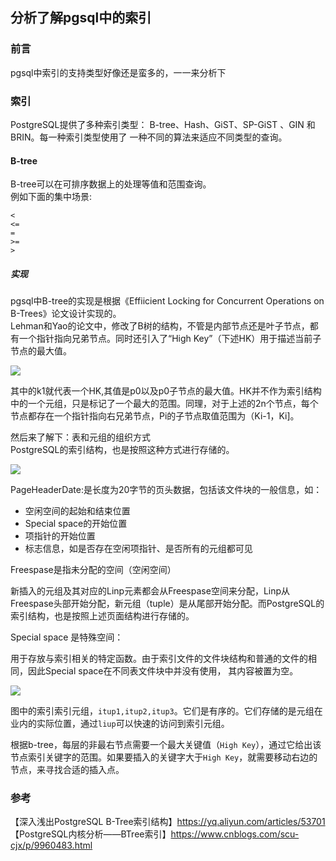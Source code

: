## 分析了解pgsql中的索引  

### 前言

pgsql中索引的支持类型好像还是蛮多的，一一来分析下  

### 索引

PostgreSQL提供了多种索引类型： B-tree、Hash、GiST、SP-GiST 、GIN 和 BRIN。每一种索引类型使用了 一种不同的算法来适应不同类型的查询。

#### B-tree

B-tree可以在可排序数据上的处理等值和范围查询。  
例如下面的集中场景:  
````
<
<=
=
>=
>

````

##### 实现

pgsql中B-tree的实现是根据《Effiicient Locking for Concurrent Operations on B-Trees》论文设计实现的。  
Lehman和Yao的论文中，修改了B树的结构，不管是内部节点还是叶子节点，都有一个指针指向兄弟节点。同时还引入了“High Key”（下述HK）用于描述当前子节点的最大值。  

![](https://img2020.cnblogs.com/blog/1237626/202004/1237626-20200429090003097-1404023179.png)

其中的k1就代表一个HK,其值是p0以及p0子节点的最大值。HK并不作为索引结构中的一个元组，只是标记了一个最大的范围。同理，对于上述的2n个节点，每个节点都存在一个指针指向右兄弟节点，Pi的子节点取值范围为（Ki-1，Ki]。  

然后来了解下：表和元组的组织方式  
PostgreSQL的索引结构，也是按照这种方式进行存储的。  

![](https://img2020.cnblogs.com/blog/1237626/202004/1237626-20200429093159100-190402728.png)

PageHeaderDate:是长度为20字节的页头数据，包括该文件块的一般信息，如：  

- 空闲空间的起始和结束位置  
- Special space的开始位置  
- 项指针的开始位置  
- 标志信息，如是否存在空闲项指针、是否所有的元组都可见  


Freespase是指未分配的空间（空闲空间）  

新插入的元组及其对应的Linp元素都会从Freespase空间来分配，Linp从Freespase头部开始分配，新元组（tuple）是从尾部开始分配。而PostgreSQL的索引结构，也是按照上述页面结构进行存储的。  

Special space 是特殊空间：  

用于存放与索引相关的特定函数。由于索引文件的文件块结构和普通的文件的相同，因此Special space在不同表文件块中并没有使用，
其内容被置为空。


![](https://img2020.cnblogs.com/blog/1237626/202004/1237626-20200429221737736-575274913.png)

图中的索引索引元组，`itup1,itup2,itup3`。它们是有序的。它们存储的是元组在业内的实际位置，通过`liup`可以快速的访问到索引元组。

根据b-tree，每层的非最右节点需要一个最大关键值（`High Key`），通过它给出该节点索引关键字的范围。如果要插入的关键字大于`High Key`，就需要移动右边的节点，来寻找合适的插入点。  




 

### 参考

【深入浅出PostgreSQL B-Tree索引结构】https://yq.aliyun.com/articles/53701   
【PostgreSQL内核分析——BTree索引】https://www.cnblogs.com/scu-cjx/p/9960483.html    